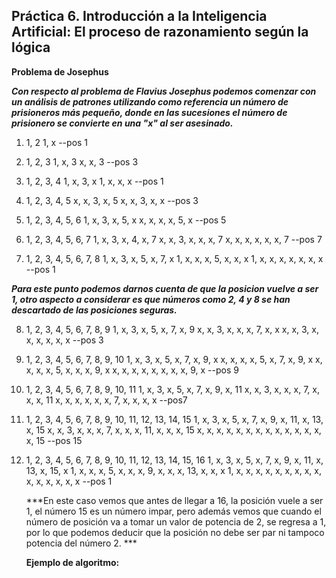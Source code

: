 ## Práctica 6. Introducción a la Inteligencia Artificial: El proceso de razonamiento según la lógica

**Problema de Josephus**

***Con respecto al problema de Flavius Josephus podemos comenzar con un análisis de patrones utilizando como referencia un número de prisioneros más pequeño, donde en las sucesiones el número de prisionero se convierte en una "x" al ser asesinado.***

1.  1, 2
    1, x --pos 1

2.  1, 2, 3
    1, x, 3
    x, x, 3 --pos 3

3.  1, 2, 3, 4
    1, x, 3, x
    1, x, x, x --pos 1

4.  1, 2, 3, 4, 5
    x, x, 3, x, 5
    x, x, 3, x, x  --pos 3

5.  1, 2, 3, 4, 5, 6
    1, x, 3, x, 5, x
    x, x, x, x, 5, x --pos 5

6.  1, 2, 3, 4, 5, 6, 7
    1, x, 3, x, 4, x, 7
    x, x, 3, x, x, x, 7
    x, x, x, x, x, x, 7 --pos 7

7.  1, 2, 3, 4, 5, 6, 7, 8
    1, x, 3, x, 5, x, 7, x
    1, x, x, x, 5, x, x, x
    1, x, x, x, x, x, x, x --pos 1 

***Para este punto podemos darnos cuenta de que la posicion vuelve a ser 1, otro aspecto a considerar es que números como 2, 4 y 8 se han descartado de las posiciones seguras.*** 

8.  1, 2, 3, 4, 5, 6, 7, 8, 9
    1, x, 3, x, 5, x, 7, x, 9
    x, x, 3, x, x, x, 7, x, x
    x, x, 3, x, x, x, x, x, x --pos 3 

9.  1, 2, 3, 4, 5, 6, 7, 8, 9, 10 
    1, x, 3, x, 5, x, 7, x, 9, x 
    x, x, x, x, 5, x, 7, x, 9, x
    x, x, x, x, 5, x, x, x, 9, x
    x, x, x, x, x, x, x, x, 9, x --pos 9

10. 1, 2, 3, 4, 5, 6, 7, 8, 9, 10, 11
    1, x, 3, x, 5, x, 7, x, 9, x, 11
    x, x, 3, x, x, x, 7, x, x, x, 11
    x, x, x, x, x, x, 7, x, x, x, x --pos7 

11. 1, 2, 3, 4, 5, 6, 7, 8, 9, 10, 11, 12, 13, 14, 15 
    1, x, 3, x, 5, x, 7, x, 9, x, 11, x, 13, x, 15 
    x, x, 3, x, x, x, 7, x, x, x, 11, x, x, x, 15
    x, x, x, x, x, x, x, x, x, x, x, x, x, x, 15  --pos 15

12. 1, 2, 3, 4, 5, 6, 7, 8, 9, 10, 11, 12, 13, 14, 15, 16 
    1, x, 3, x, 5, x, 7, x, 9, x, 11, x, 13, x, 15, x
    1, x, x, x, 5, x, x, x, 9, x, x, x, 13, x, x, x
    1, x, x, x, x, x, x, x, x, x, x, x, x, x, x, x --pos 1 

    ***En este caso vemos que antes de llegar a 16, la posición vuele a ser 1, el número 15 es un número impar, pero además vemos que cuando el número de posición va a tomar un valor de potencia de 2, se regresa a 1, por lo que podemos deducir que la posición no debe ser par ni tampoco potencia del número 2. ***

    **Ejemplo de algoritmo:**
    
     





